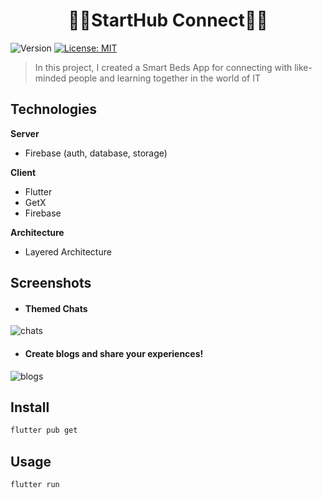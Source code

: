 <h1 align="center">👨‍💻StartHub Connect👨‍💻</h1>
<p>
  <img alt="Version" src="https://img.shields.io/badge/version-1.0-blue.svg?cacheSeconds=2592000" />
  <a href="#" target="_blank">
    <img alt="License: MIT" src="https://img.shields.io/badge/License-MIT-yellow.svg" />
  </a>
</p>

> In this project, I created a Smart Beds App for connecting with like-minded people and learning together in the world of IT

## Technologies
**Server**
- Firebase (auth, database, storage)

**Client**
- Flutter
- GetX
- Firebase

**Architecture**
- Layered Architecture

## Screenshots
- #### Themed Chats
![chats](https://github.com/DaDaDaTheoryNow/StartHub-Connect/assets/105795587/7767e9c5-5fa2-42d2-9621-59d7305fc344)

- #### Create blogs and share your experiences!
![blogs](https://github.com/DaDaDaTheoryNow/StartHub-Connect/assets/105795587/225eda7b-1722-4acb-b8e3-cdbfa124c1f7)

## Install

```sh
flutter pub get
```

## Usage

```sh
flutter run
```
